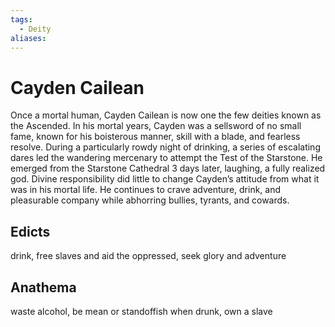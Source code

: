```yaml
---
tags:
  - Deity
aliases:
---
```

# Cayden Cailean
Once a mortal human, Cayden Cailean is now one the few deities known as the Ascended. In his mortal years, Cayden was a sellsword of no small fame, known for his boisterous manner, skill with a blade, and fearless resolve. During a particularly rowdy night of drinking, a series of escalating dares led the wandering mercenary to attempt the Test of the Starstone. He emerged from the Starstone Cathedral 3 days later, laughing, a fully realized god. Divine responsibility did little to change Cayden’s attitude from what it was in his mortal life. He continues to crave adventure, drink, and pleasurable company while abhorring bullies, tyrants, and cowards.

## Edicts  
drink, free slaves and aid the oppressed, seek glory and adventure
## Anathema  
waste alcohol, be mean or standoffish when drunk, own a slave